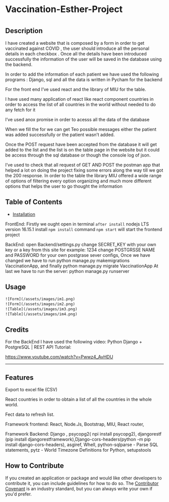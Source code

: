 # Vaccination-Esther-Project


 
# <Esther Vaccination Form>

## Description

I have created a website that is composed by a form in order to get vaccinated against COVID , the user should introduce all the personal details in each checkbox . Once all the details have been introduced successfully the information of the user will be saved in the database using the backend.

In order to add the information of each patient we have used the following programs : Django, sql and all the data is written in Pycham for the backend

For the front end I’ve used react and the library of MIU for the table.

I have used many application of react like react component countries in order to access the list of all countries in the world without needed to do any fetch for it

I’ve used anox promise in order to acesss all the data of the database

When we fill the for we can get Teo possible messages either the patient was added successfully or the patient wasn’t added.

Once the POST request have been accepted from the database it will get added to the list and the list is on the table page in the website but it could be access through the sql database or though the console log of json.

I’ve used to check that all request of GET AND POST the postman app that helped a lot on doing the project fixing some errors along the way till we got the 200 response. In order to the table the library MIU offered a wide range of options of filtering every option organizing and much more different options that helps the user to go thought the information



## Table of Contents 



- [Installation](#installation)

FrontEnd:
    Firstly we ought open in terminal `after install` nodejs LTS version 16.15.1
    install `npm install` command
    `npm start` will start the frontend project

BackEnd:
open Backend/settings.py change SECRET_KEY with your own key or a key from this site for example: 1234
change POSTGRSSE NAME and PASSWORD for your own postgrase sever configs,
Once we have changed we have to run python manage.py makemigrations VaccinationApp, and finally python manage.py migrate VaccinationApp
At last we have to run the server: python manage.py runserver


## Usage



    
    ![Form](/assets/images/im1.png)
    ![Form](/assets/images/im2.png)
    ![Table](/assets/images/im3.png)
    ![Table](/assets/images/im4.png)


## Credits


For the BackEnd I have used the following video: Python Django + PostgreSQL | REST API Tutorial:

https://www.youtube.com/watch?v=Pwwz4_AvHDU


---



## Features

Export to excel file (CSV)

React countries in order to obtain a list of all the countries in the whole world.

Fect data to refresh list.



Framework frontend: React, Node.Js, Bootstrap, MIU, React router,

Framework Backend:  Django , psycopg2( npi install psycopg2), djangorestf (pip install djangorestframework),Django-cors-headers(python -m pip install django-cors-headers), asgiref, Whell, python-sqlparse - Parse SQL statements, pytz - World Timezone Definitions for Python, setupstools

## How to Contribute

If you created an application or package and would like other developers to contribute it, you can include guidelines for how to do so. The [Contributor Covenant](https://www.contributor-covenant.org/) is an industry standard, but you can always write your own if you'd prefer.

